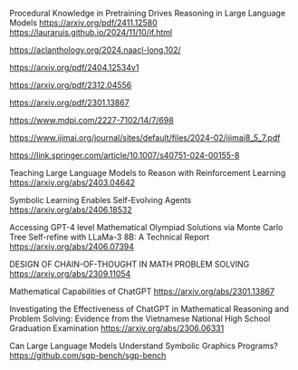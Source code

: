 Procedural Knowledge in Pretraining Drives Reasoning in Large Language Models   https://arxiv.org/pdf/2411.12580 
  https://lauraruis.github.io/2024/11/10/if.html

https://aclanthology.org/2024.naacl-long.102/

https://arxiv.org/pdf/2404.12534v1

https://arxiv.org/pdf/2312.04556

https://arxiv.org/pdf/2301.13867

https://www.mdpi.com/2227-7102/14/7/698

https://www.ijimai.org/journal/sites/default/files/2024-02/ijimai8_5_7.pdf

https://link.springer.com/article/10.1007/s40751-024-00155-8

Teaching Large Language Models to Reason with Reinforcement Learning https://arxiv.org/abs/2403.04642

Symbolic Learning Enables Self-Evolving Agents https://arxiv.org/abs/2406.18532

Accessing GPT-4 level Mathematical Olympiad Solutions via Monte Carlo Tree Self-refine with LLaMa-3 8B: A Technical Report https://arxiv.org/abs/2406.07394

DESIGN OF CHAIN-OF-THOUGHT IN MATH PROBLEM SOLVING https://arxiv.org/abs/2309.11054

Mathematical Capabilities of ChatGPT https://arxiv.org/abs/2301.13867

Investigating the Effectiveness of ChatGPT in Mathematical Reasoning and Problem Solving: Evidence from the Vietnamese National High School Graduation Examination https://arxiv.org/abs/2306.06331

Can Large Language Models Understand Symbolic Graphics Programs? https://github.com/sgp-bench/sgp-bench
